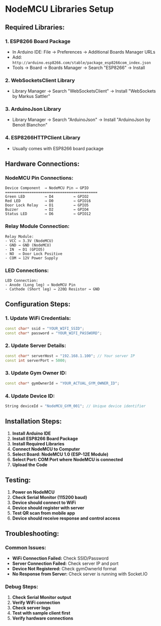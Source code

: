 # NodeMCU Libraries Setup

## Required Libraries:

### 1. **ESP8266 Board Package**
- In Arduino IDE: File → Preferences → Additional Boards Manager URLs
- Add: `http://arduino.esp8266.com/stable/package_esp8266com_index.json`
- Tools → Board → Boards Manager → Search "ESP8266" → Install

### 2. **WebSocketsClient Library**
- Library Manager → Search "WebSocketsClient" → Install "WebSockets by Markus Sattler"

### 3. **ArduinoJson Library**
- Library Manager → Search "ArduinoJson" → Install "ArduinoJson by Benoit Blanchon"

### 4. **ESP8266HTTPClient Library**
- Usually comes with ESP8266 board package

## Hardware Connections:

### **NodeMCU Pin Connections:**
```
Device Component  → NodeMCU Pin → GPIO
==========================================
Green LED         → D4         → GPIO2
Red LED           → D0         → GPIO16
Door Lock Relay   → D1         → GPIO5
Buzzer            → D2         → GPIO4
Status LED        → D6         → GPIO12
```

### **Relay Module Connection:**
```
Relay Module:
- VCC → 3.3V (NodeMCU)
- GND → GND (NodeMCU)
- IN  → D1 (GPIO5)
- NO  → Door Lock Positive
- COM → 12V Power Supply
```

### **LED Connections:**
```
LED Connection:
- Anode (Long leg) → NodeMCU Pin
- Cathode (Short leg) → 220Ω Resistor → GND
```

## Configuration Steps:

### 1. **Update WiFi Credentials:**
```cpp
const char* ssid = "YOUR_WIFI_SSID";
const char* password = "YOUR_WIFI_PASSWORD";
```

### 2. **Update Server Details:**
```cpp
const char* serverHost = "192.168.1.100"; // Your server IP
const int serverPort = 5000;
```

### 3. **Update Gym Owner ID:**
```cpp
const char* gymOwnerId = "YOUR_ACTUAL_GYM_OWNER_ID";
```

### 4. **Update Device ID:**
```cpp
String deviceId = "NodeMCU_GYM_001"; // Unique device identifier
```

## Installation Steps:

1. **Install Arduino IDE**
2. **Install ESP8266 Board Package**
3. **Install Required Libraries**
4. **Connect NodeMCU to Computer**
5. **Select Board: NodeMCU 1.0 (ESP-12E Module)**
6. **Select Port: COM Port where NodeMCU is connected**
7. **Upload the Code**

## Testing:

1. **Power on NodeMCU**
2. **Check Serial Monitor (115200 baud)**
3. **Device should connect to WiFi**
4. **Device should register with server**
5. **Test QR scan from mobile app**
6. **Device should receive response and control access**

## Troubleshooting:

### **Common Issues:**
- **WiFi Connection Failed:** Check SSID/Password
- **Server Connection Failed:** Check server IP and port
- **Device Not Registered:** Check gymOwnerId format
- **No Response from Server:** Check server is running with Socket.IO

### **Debug Steps:**
1. **Check Serial Monitor output**
2. **Verify WiFi connection**
3. **Check server logs**
4. **Test with sample client first**
5. **Verify hardware connections**